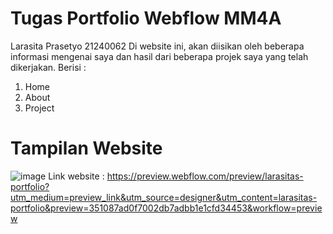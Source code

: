 # Tugas Portfolio Webflow MM4A
Larasita Prasetyo 21240062
Di website ini, akan diisikan oleh beberapa informasi mengenai saya dan hasil dari beberapa projek saya yang telah dikerjakan.
Berisi :
1. Home
2. About
3. Project

# Tampilan Website
![image](https://github.com/larasitapr/Tugas-Portfolio-Webflow-MM4A/assets/131181732/641ade50-1663-45fb-abcc-67d83c9a8522)
Link website : https://preview.webflow.com/preview/larasitas-portfolio?utm_medium=preview_link&utm_source=designer&utm_content=larasitas-portfolio&preview=351087ad0f7002db7adbb1e1cfd34453&workflow=preview
